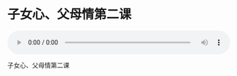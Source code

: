 # 子女心、父母情第二课

<audio style="width: 100%;" preload="false" controls controlslist="nodownload"><source src="//cdn.wechat.edu.pl/audio/mp3/old/24822.mp3" type="audio/mpeg">Your browser does not support the audio element.</audio>


<p>子女心、父母情第二课</p>